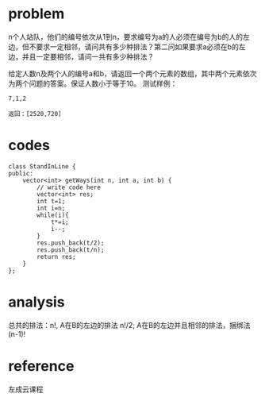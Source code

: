 # problem
n个人站队，他们的编号依次从1到n，要求编号为a的人必须在编号为b的人的左边，但不要求一定相邻，请问共有多少种排法？第二问如果要求a必须在b的左边，并且一定要相邻，请问一共有多少种排法？

给定人数n及两个人的编号a和b，请返回一个两个元素的数组，其中两个元素依次为两个问题的答案。保证人数小于等于10。
测试样例：
```
7,1,2
```
```
返回：[2520,720]
```

# codes
```
class StandInLine {
public:
    vector<int> getWays(int n, int a, int b) {
        // write code here
        vector<int> res;
        int t=1;
        int i=n;
        while(i){
            t*=i;
            i--;
        }
        res.push_back(t/2);
        res.push_back(t/n);
        return res;
    }
};
```

# analysis
总共的排法：n!, A在B的左边的排法 n!/2;
A在B的左边并且相邻的排法，捆绑法 (n-1)!

# reference
左成云课程